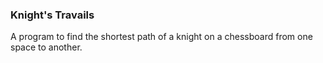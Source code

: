 ### Knight's Travails

A program to find the shortest path of a knight on a chessboard from one space to another.

